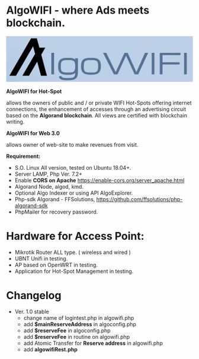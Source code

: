 # AlgoWIFI - where Ads meets blockchain. 
![logo](/img/algowifiLogo.png)

**AlgoWIFI for Hot-Spot**

allows the owners of public and / or private WIFI Hot-Spots offering internet connections, the enhancement of accesses through an advertising circuit based on the **Algorand blockchain**. All views are certified with blockchain writing.



**AlgoWIFI for Web 3.0**

allows owner of web-site to make revenues from visit.



**Requirement:**

* S.O. Linux All version, tested on Ubuntu 18.04+.
* Server LAMP, Php Ver. 7.2+
* Enable **CORS on  Apache**  https://enable-cors.org/server_apache.html
*  Algorand Node, algod, kmd. 
* Optional Algo Indexer or using API AlgoExplorer.
* Php-sdk Algorand - FFSolutions, https://github.com/ffsolutions/php-algorand-sdk
* PhpMailer for recovery password.


# Hardware for Access Point:

* Mikrotik Router ALL type. ( wireless and wired )
* UBNT Unifi in testing.
* AP based on OpenWRT in testing.
* Application for Hot-Spot Management in testing.


# Changelog

- Ver. 1.0 stable
  - change name of logintest.php in algowifi.php
  - add **$mainReserveAddress** in algoconfig.php
  - add **$reserveFee** in algoconfig.php
  - add **$reserveFee** in routine on algowifi.php
  - add Atomic Transfer for **Reserve address** in algowifi.php
  - add **algowifiRest.php**
  




